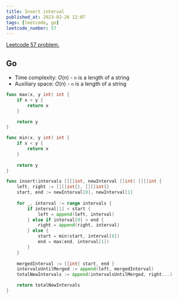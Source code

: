 ```yaml
---
title: Insert interval
published_at: 2023-02-26 12:07
tags: [leetcode, go]
leetcode_number: 57
---
```


[Leetcode 57 problem.](https://leetcode.com/problems/insert-interval/)

## Go

- Time complexity: $O(n)$ - `n` is a length of a string
- Auxiliary space: $O(n)$ - `n` is a length of a string

```go
func max(x, y int) int {
    if x > y {
        return x
    }

    return y
}

func min(x, y int) int {
    if x < y {
        return x
    }
    
    return y
}

func insert(intervals [][]int, newInterval []int) [][]int {
    left, right := [][]int{}, [][]int{}
    start, end := newInterval[0], newInterval[1]
    
    for _, interval := range intervals {
        if interval[1] < start {
            left = append(left, interval)
        } else if interval[0] > end {
            right = append(right, interval)
        } else {
            start = min(start, interval[0])
            end = max(end, interval[1])
        }
    }
    
    mergedInterval := []int{ start, end }
    intervalsUntilMerged := append(left, mergedInterval)
    totalNewIntervals := append(intervalsUntilMerged, right...)

    return totalNewIntervals
}
```